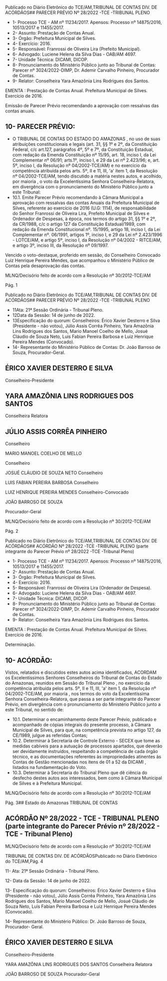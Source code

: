Publicado  no  Diário  Eletrônico do TCE/AM,TRIBUNAL DE CONTAS DIV. DE ACÓRDÃOS## PARECER PRÉVIO Nº 28/2022 -TCE -TRIBUNAL PLENO

- 1- Processo TCE - AM nº 11234/2017. Apensos: Processo nº  14875/2016, 10513/2017 e 11455/2017.
- 2- Assunto: Prestação de Contas Anual.
- 3- Órgão: Prefeitura Municipal de Silves.
- 4- Exercício: 2016.
- 5- Responsável: Franrossi de Oliveira Lira (Prefeito Municipal).
- 6- Advogado: Luciene Helena da Silva Dias - OAB/AM 4697.
- 7- Unidade Técnica: DICAMI, DICOP.
- 8- Pronunciamento  do  Ministério  Público  junto  ao  Tribunal  de  Contas: Parecer  nº 3024/2022-DIMP,  Dr. Ademir Carvalho Pinheiro, Procurador de Contas.
- 9- Relator: Conselheira Yara Amazônia Lins Rodrigues dos Santos.

EMENTA :  Prestação  de  Contas  Anual.    Prefeitura Municipal de Silves.  Exercício de 2016.

Emissão de Parecer Prévio recomendando a aprovação com ressalvas das contas anuais.

## 10-  PARECER PRÉVIO:

- O  TRIBUNAL  DE  CONTAS  DO  ESTADO  DO  AMAZONAS ,  no  uso  de  suas atribuições  constitucionais  e  legais  (art.  31,  §§  1º  e  2º,  da  Constituição  Federal,  c/c art.127,  parágrafos  4º,  5º  e  7º,  da  Constituição  Estadual,  com  redação  da  Emenda Constituição nº 15/95, art. 18, inciso I, da Lei Complementar nº 06/91; arts.1º, inciso I, e 29  da  Lei  nº  2.423/96;  e,  art.  5º,  inciso  I,  da  Resolução  nº  04/2002-TCE/AM)  e  no exercício da competência atribuída pelos arts. 5º, II e 11, III, 'a' item 1, da Resolução nº 04/2002-TCE/AM, tendo discutido a matéria nestes autos, e acolhido, por maioria , o voto da Excelentíssima Senhora Conselheira-Relatora, em divergência com o pronunciamento do Ministério Público junto a este Tribunal:
- 10.1. Emite Parecer Prévio recomendando à Câmara Municipal a aprovação com ressalvas das contas Anuais da Prefeitura Municipal de Silves, referente ao exercício de 2016 (U.G: 1114), de responsabilidade do Senhor Franrossi de Oliveira Lira, Prefeito Municipal de Silves e Ordenador de Despesas, à época, nos termos do artigo  31,  §§  1º  e  2º,  da  CR/1988,  c/c  o  artigo  127  da  Constituição Estadual/1989,  com  redação  da  Emenda  Constitucional  nº.  15/1995, artigo 18, inciso I, da Lei Complementar nº. 06/1991, artigos 1º, inciso I, e  29  da  Lei  nº  2.423/1996  -  LOTCE/AM,  e  artigo  5º,  inciso  I,  da Resolução nº 04/2002 - RITCE/AM, e artigo 3º, inciso III, da Resolução nº 09/1997.

Vencido o voto-destaque, proferido em sessão, do Conselheiro Convocado Luiz Henrique  Pereira  Mendes,  que  acompanhou  o  Ministério  Público  de  Contas  pela desaprovação das contas.

MLNQ/Decisório feito de acordo com a Resolução nº 30/2012-TCE/AM

Pág. 1

Publicado  no  Diário  Eletrônico do TCE/AM,TRIBUNAL DE CONTAS DIV. DE ACÓRDÃOS## PARECER PRÉVIO Nº 28/2022 -TCE -TRIBUNAL PLENO

- 11Ata: 21ª Sessão Ordinária - Tribunal Pleno.
- 12Data da Sessão: 14 de junho de 2022.
- 13Especificação do quorum: Conselheiros: Érico Xavier Desterro e Silva (Presidente - não votou), Júlio Assis Corrêa Pinheiro, Yara Amazônia Lins Rodrigues dos Santos, Mario  Manoel  Coelho  de  Mello,  Josué  Cláudio  de  Souza  Neto,  Luis  Fabian  Pereira Barbosa e Luiz Henrique Pereira Mendes (Convocado).
- 14-  Representante  do  Ministério  Público  de  Contas: Dr. João  Barroso  de  Souza, Procurador-Geral.

## ÉRICO XAVIER DESTERRO E SILVA

Conselheiro-Presidente

## YARA AMAZÔNIA LINS RODRIGUES DOS SANTOS

Conselheira Relatora

## JÚLIO ASSIS CORRÊA PINHEIRO

Conselheiro

MARIO MANOEL COELHO DE MELLO

Conselheiro

JOSUÉ CLÁUDIO DE SOUZA NETO Conselheiro

LUIS FABIAN PEREIRA BARBOSA Conselheiro

LUIZ HENRIQUE PEREIRA MENDES Conselheiro-Convocado

JOÃO BARROSO DE SOUZA

Procurador-Geral

MLNQ/Decisório feito de acordo com a Resolução nº 30/2012-TCE/AM

Pág. 2

Publicado  no  Diário  Eletrônico do TCE/AM,TRIBUNAL DE CONTAS DIV. DE ACÓRDÃOS## ACÓRDÃO Nº 28/2022 -TCE -TRIBUNAL PLENO (parte integrante do Parecer Prévio nº 28/2022 -TCE -Tribunal Pleno)

- 1- Processo TCE - AM nº 11234/2017. Apensos: Processo nº  14875/2016, 10513/2017 e 11455/2017.
- 2- Assunto: Prestação de Contas Anual.
- 3- Órgão: Prefeitura Municipal de Silves.
- 4- Exercício: 2016.
- 5- Responsável: Franrossi de Oliveira Lira (Ordenador de Despesa).
- 6- Advogado: Luciene Helena da Silva Dias - OAB/AM 4697.
- 7- Unidade Técnica: DICAMI, DICOP.
- 8- Pronunciamento  do  Ministério  Público  junto  ao  Tribunal  de  Contas: Parecer  nº 3024/2022-DIMP,  Dr. Ademir Carvalho Pinheiro, Procurador de Contas.
- 9- Relator: Conselheira Yara Amazônia Lins Rodrigues dos Santos.

EMENTA :  Prestação  de  Contas  Anual.    Prefeitura Municipal de Silves. Exercício de 2016.

Determinação.

## 10-  ACÓRDÃO:

Vistos, relatados e discutidos estes autos acima identificados, ACORDAM os Excelentíssimos Senhores Conselheiros do Tribunal de Contas do Estado do Amazonas, reunidos em Sessão do Tribunal Pleno , no exercício da competência atribuída pelos arts. 5º, II e 11, III, 'a' item 1, da Resolução nº 04/2002-TCE/AM, por maioria , nos termos do voto da Excelentíssima Senhora Conselheira-Relatora, que passa a ser parte integrante do Parecer Prévio, em divergência com o pronunciamento do Ministério Público junto a este Tribunal, no sentido de:

- 10.1. Determinar o  encaminhamento  deste  Parecer  Prévio,  publicado  e acompanhado  de  cópias  integrais  do  presente  processo,  à  Câmara Municipal de Silves, para que, na competência prevista no artigo 127, da CE/1989, julgue as referidas Contas;
- 10.2. Determinar à  Secretaria  de  Controle  Externo  -  SECEX  que  tome  as medidas  cabíveis  para  a  autuação  de  processos  apartados,  que deverão  ser  devidamente  instruídos,  respeitando  a  competência  de cada órgão técnico, e as documentações referentes às impropriedades atinentes às Contas de Gestão mencionadas nos itens de 01 a 52 da DICAMI , listados na fundamentação do Voto.
- 10.3. Determinar à Secretaria do Tribunal Pleno que dê ciência do desfecho destes  autos  aos  interessados,  bem  como  à  Câmara  Municipal  de Silves e à Prefeitura Municipal.

MLNQ/Decisório feito de acordo com a Resolução nº 30/2012-TCE/AM

Pág. 3## Estado do Amazonas TRIBUNAL DE CONTAS

## ACÓRDÃO Nº 28/2022 - TCE - TRIBUNAL PLENO (parte integrante do Parecer Prévio nº 28/2022 - TCE - Tribunal Pleno)

MLNQ/Decisório feito de acordo com a Resolução nº 30/2012-TCE/AM

TRIBUNAL DE CONTAS DIV. DE ACÓRDÃOSPublicado  no  Diário  Eletrônico do TCE/AM,Pág. 4

11- Ata: 21ª Sessão Ordinária - Tribunal Pleno.

12- Data da Sessão: 14 de junho de 2022.

13- Especificação do quorum: Conselheiros: Érico Xavier Desterro e Silva (Presidente - não votou), Júlio Assis Corrêa Pinheiro, Yara Amazônia Lins Rodrigues dos Santos, Mario  Manoel  Coelho  de  Mello,  Josué  Cláudio  de  Souza  Neto,  Luis  Fabian  Pereira Barbosa e Luiz Henrique Pereira Mendes (Convocado).

14-  Representante do Ministério Público: Dr. João Barroso de Souza, Procurador- Geral.

## ÉRICO XAVIER DESTERRO E SILVA

Conselheiro-Presidente

YARA AMAZÔNIA LINS RODRIGUES DOS SANTOS Conselheira Relatora

JOÃO BARROSO DE SOUZA Procurador-Geral